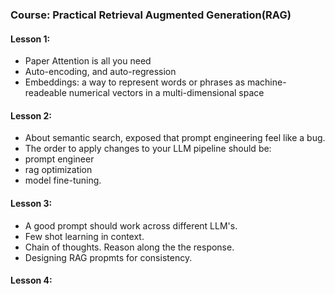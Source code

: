 ### Course: Practical Retrieval Augmented Generation(RAG)

#### Lesson 1:

- Paper Attention is all you need
- Auto-encoding, and auto-regression
- Embeddings: a way to represent words or phrases as machine-readeable numerical vectors in a multi-dimensional space



#### Lesson 2:

- About semantic search, exposed that prompt engineering feel like a bug.
- The order to apply changes to your LLM pipeline should be:
- prompt engineer
- rag optimization
- model fine-tuning.


#### Lesson 3:

- A good prompt should work across different LLM's.
- Few shot learning in context.
- Chain of thoughts. Reason along the the response.
- Designing RAG propmts for consistency.

#### Lesson 4:

